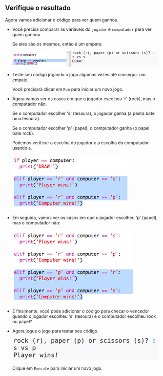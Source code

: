 ## Verifique o resultado

Agora vamos adicionar o código para ver quem ganhou.

+ Você precisa comparar as variáveis ​​do `jogador` e `computador` para ver quem ganhou.
    
    Se eles são os mesmos, então é um empate:
    
    ![captura de tela](images/rps-draw.png)

+ Teste seu código jogando o jogo algumas vezes até conseguir um empate.
    
    Você precisará clicar em `Run` para iniciar um novo jogo.

+ Agora vamos ver os casos em que o jogador escolheu 'r' (rock), mas o computador não.
    
    Se o computador escolher 's' (tesoura), o jogador ganha (a pedra bate uma tesoura).
    
    Se o computador escolher 'p' (papel), o computador ganha (o papel bate rock).
    
    Podemos verificar a escolha do jogador *e* a escolha do computador usando `e`.
    
    ![captura de tela](images/rps-player-rock.png)

+ Em seguida, vamos ver os casos em que o jogador escolheu 'p' (papel), mas o computador não:
    
    ![captura de tela](images/rps-player-paper.png)

+ E finalmente, você pode adicionar o código para checar o vencedor quando o jogador escolheu 's' (tesoura) e o computador escolheu rock ou papel?

+ Agora jogue o jogo para testar seu código.
    
    ![captura de tela](images/rps-play.png)
    
    Clique em `Execute` para iniciar um novo jogo.